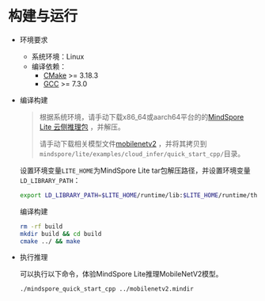 # 构建与运行

- 环境要求
    - 系统环境：Linux
    - 编译依赖：
        - [CMake](https://cmake.org/download/) >= 3.18.3
        - [GCC](https://gcc.gnu.org/releases.html) >= 7.3.0

- 编译构建

  > 根据系统环境，请手动下载x86_64或aarch64平台的的[MindSpore Lite 云侧推理包](https://www.mindspore.cn/lite/docs/zh-CN/master/use/downloads.html)
  ，并解压。
  >
  > 请手动下载相关模型文件[mobilenetv2](https://download.mindspore.cn/model_zoo/official/lite/quick_start/mobilenetv2.mindir)
  ，并将其拷贝到`mindspore/lite/examples/cloud_infer/quick_start_cpp/`目录。

  设置环境变量`LITE_HOME`为MindSpore Lite tar包解压路径，并设置环境变量`LD_LIBRARY_PATH`：

  ```bash
  export LD_LIBRARY_PATH=$LITE_HOME/runtime/lib:$LITE_HOME/runtime/third_party/dnnl:$LITE_HOME/tools/converter/lib:$LD_LIBRARY_PATH
  ```

  编译构建

  ```bash
  rm -rf build
  mkdir build && cd build
  cmake ../ && make
  ```

- 执行推理

  可以执行以下命令，体验MindSpore Lite推理MobileNetV2模型。

  ```bash
  ./mindspore_quick_start_cpp ../mobilenetv2.mindir
  ```
